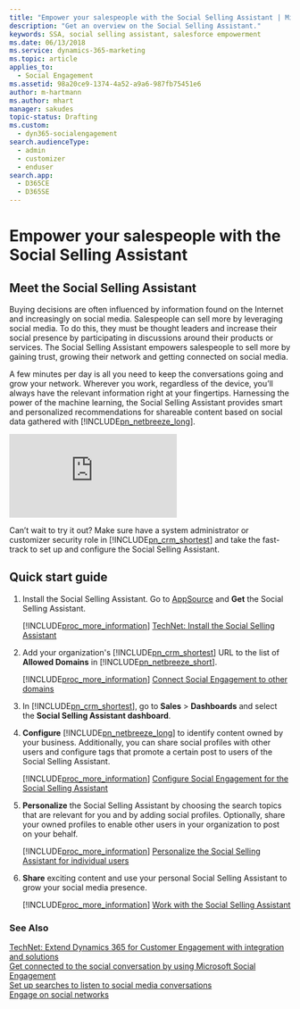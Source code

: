 ```yaml
---
title: "Empower your salespeople with the Social Selling Assistant | Microsoft Docs"
description: "Get an overview on the Social Selling Assistant."
keywords: SSA, social selling assistant, salesforce empowerment
ms.date: 06/13/2018
ms.service: dynamics-365-marketing
ms.topic: article
applies_to: 
  - Social Engagement
ms.assetid: 98a20ce9-1374-4a52-a9a6-987fb75451e6
author: m-hartmann
ms.author: mhart
manager: sakudes
topic-status: Drafting
ms.custom: 
  - dyn365-socialengagement
search.audienceType: 
  - admin
  - customizer
  - enduser
search.app: 
  - D365CE
  - D365SE
---
```


# Empower your salespeople with the Social Selling Assistant

## Meet the Social Selling Assistant

 Buying decisions are often influenced by information found on the Internet and increasingly on social media. Salespeople can sell more by leveraging social media. To do this, they must be thought leaders and increase their social presence by participating in discussions around their products or services. The Social Selling Assistant empowers salespeople to sell more by gaining trust, growing their network and getting connected on social media.

 A few minutes per day is all you need to keep the conversations going and grow your network. Wherever you work, regardless of the device, you’ll always have the relevant information right at your fingertips. Harnessing the power of the machine learning, the Social Selling Assistant provides smart and personalized recommendations for shareable content based on social data gathered with [!INCLUDE[pn_netbreeze_long](../includes/pn-social-engagement-long.md)].

<div class="embeddedvideo"><iframe src="https://www.microsoft.com/en-us/videoplayer/embed/5ba0f282-0d81-4144-9673-5f865d4a71df" frameborder="0" allowfullscreen=""></iframe></div>

 Can’t wait to try it out? Make sure have a system administrator or customizer security role in [!INCLUDE[pn_crm_shortest](../includes/pn-crm-shortest.md)] and take the fast-track to set up and configure the Social Selling Assistant.
  
## Quick start guide
  
1. Install the Social Selling Assistant. Go to [AppSource](https://go.microsoft.com/fwlink/p/?linkid=838044) and **Get** the Social Selling Assistant.  
  
   [!INCLUDE[proc_more_information](../includes/proc-more-information.md)] [TechNet: Install the Social Selling Assistant](https://technet.microsoft.com/library/mt793319\(CRM.8\).aspx)  
  
2. Add your organization's [!INCLUDE[pn_crm_shortest](../includes/pn-crm-shortest.md)] URL to the list of **Allowed Domains** in [!INCLUDE[pn_netbreeze_short](../includes/pn-social-engagement-short.md)].  
  
   [!INCLUDE[proc_more_information](../includes/proc-more-information.md)] [Connect Social Engagement to other domains](connect-other-domains.md)  
  
3. In [!INCLUDE[pn_crm_shortest](../includes/pn-crm-shortest.md)], go to **Sales** > **Dashboards** and select the **Social Selling Assistant dashboard**.  
  
4. **Configure** [!INCLUDE[pn_netbreeze_long](../includes/pn-social-engagement-long.md)] to identify content owned by your business. Additionally, you can share social profiles with other users and configure tags that promote a certain post to users of the Social Selling Assistant.  
  
   [!INCLUDE[proc_more_information](../includes/proc-more-information.md)] [Configure Social Engagement for the Social Selling Assistant](configure-social-selling-assistant.md)  
  
5. **Personalize** the Social Selling Assistant by choosing the search topics that are relevant for you and by adding social profiles. Optionally, share your owned profiles to enable other users in your organization to post on your behalf.  
  
   [!INCLUDE[proc_more_information](../includes/proc-more-information.md)] [Personalize the Social Selling Assistant for individual users](personalize-social-selling-assistant.md)  
  
6. **Share** exciting content and use your personal Social Selling Assistant to grow your social media presence.  
  
   [!INCLUDE[proc_more_information](../includes/proc-more-information.md)] [Work with the Social Selling Assistant](work-with-social-selling-assistant.md)  
  
### See Also  
 [TechNet: Extend Dynamics 365 for Customer Engagement with integration and solutions](https://technet.microsoft.com/library/dn832126.aspx)   
 [Get connected to the social conversation by using Microsoft Social Engagement](get-connected-social-conversation.md)   
 [Set up searches to listen to social media conversations](set-up-searches.md)   
 [Engage on social networks](engage-on-social-networks.md)
